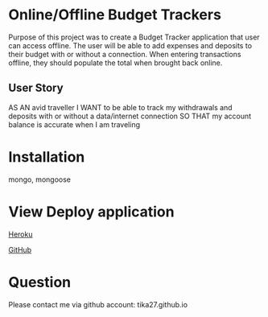 # Online/Offline Budget Trackers

Purpose of this project was to create a Budget Tracker application that user can access offline.
The user will be able to add expenses and deposits to their budget with or without a connection. When entering transactions offline, they should populate the total when brought back online.

## User Story

AS AN avid traveller
I WANT to be able to track my withdrawals and deposits with or without a data/internet connection
SO THAT my account balance is accurate when I am traveling

# Installation

mongo,
mongoose

# View Deploy application

[Heroku](https://budget-app-2021.herokuapp.com/)

[GitHub](https://github.com/tika27/budgetapp)

# Question

Please contact me via github account: tika27.github.io
